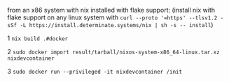 from an x86 system with nix installed with flake support: (install nix with flake support on any linux system with ```curl --proto '=https' --tlsv1.2 -sSf -L https://install.determinate.systems/nix | sh -s -- install```)

1
```nix build .#docker```

2
```sudo docker import result/tarball/nixos-system-x86_64-linux.tar.xz nixdevcontainer```

3
```sudo docker run --privileged -it nixdevcontainer /init ```